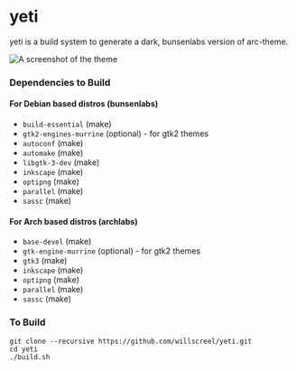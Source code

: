 # yeti

yeti is a build system to generate a dark, bunsenlabs version of arc-theme.

![A screenshot of the theme](https://i.imgur.com/ACFkM10.png)

### Dependencies to Build

#### For Debian based distros (bunsenlabs)

* `build-essential` (make)
* `gtk2-engines-murrine` (optional) - for gtk2 themes
* `autoconf` (make)
* `automake` (make)
* `libgtk-3-dev` (make)
* `inkscape` (make)
* `optipng` (make)
* `parallel` (make)
* `sassc` (make)

#### For Arch based distros (archlabs)

* `base-devel` (make)
* `gtk-engine-murrine` (optional) - for gtk2 themes
* `gtk3` (make)
* `inkscape` (make)
* `optipng` (make)
* `parallel` (make)
* `sassc` (make)

### To Build

	git clone --recursive https://github.com/willscreel/yeti.git
	cd yeti
	./build.sh
